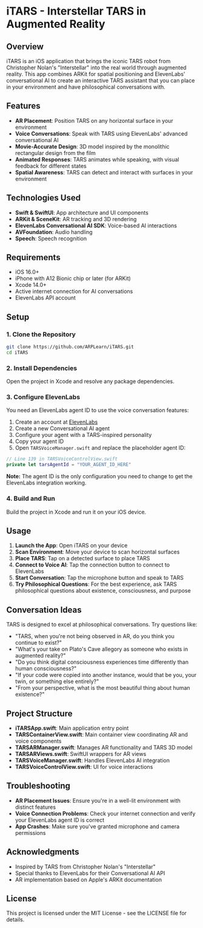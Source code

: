# iTARS - Interstellar TARS in Augmented Reality

## Overview

iTARS is an iOS application that brings the iconic TARS robot from Christopher Nolan's "Interstellar" into the real world through augmented reality. This app combines ARKit for spatial positioning and ElevenLabs' conversational AI to create an interactive TARS assistant that you can place in your environment and have philosophical conversations with.

## Features

- **AR Placement**: Position TARS on any horizontal surface in your environment
- **Voice Conversations**: Speak with TARS using ElevenLabs' advanced conversational AI
- **Movie-Accurate Design**: 3D model inspired by the monolithic rectangular design from the film
- **Animated Responses**: TARS animates while speaking, with visual feedback for different states
- **Spatial Awareness**: TARS can detect and interact with surfaces in your environment

## Technologies Used

- **Swift & SwiftUI**: App architecture and UI components
- **ARKit & SceneKit**: AR tracking and 3D rendering
- **ElevenLabs Conversational AI SDK**: Voice-based AI interactions
- **AVFoundation**: Audio handling
- **Speech**: Speech recognition

## Requirements

- iOS 16.0+
- iPhone with A12 Bionic chip or later (for ARKit)
- Xcode 14.0+
- Active internet connection for AI conversations
- ElevenLabs API account

## Setup

### 1. Clone the Repository

```bash
git clone https://github.com/ARPLearn/iTARS.git
cd iTARS
```

### 2. Install Dependencies

Open the project in Xcode and resolve any package dependencies.

### 3. Configure ElevenLabs

You need an ElevenLabs agent ID to use the voice conversation features:

1. Create an account at [ElevenLabs](https://elevenlabs.io)
2. Create a new Conversational AI agent
3. Configure your agent with a TARS-inspired personality
4. Copy your agent ID
5. Open `TARSVoiceManager.swift` and replace the placeholder agent ID:

```swift
// Line 139 in TARSVoiceControlView.swift
private let tarsAgentId = "YOUR_AGENT_ID_HERE"
```

**Note:** The agent ID is the only configuration you need to change to get the ElevenLabs integration working.

### 4. Build and Run

Build the project in Xcode and run it on your iOS device.

## Usage

1. **Launch the App**: Open iTARS on your device
2. **Scan Environment**: Move your device to scan horizontal surfaces
3. **Place TARS**: Tap on a detected surface to place TARS
4. **Connect to Voice AI**: Tap the connection button to connect to ElevenLabs
5. **Start Conversation**: Tap the microphone button and speak to TARS
6. **Try Philosophical Questions**: For the best experience, ask TARS philosophical questions about existence, consciousness, and purpose

## Conversation Ideas

TARS is designed to excel at philosophical conversations. Try questions like:

- "TARS, when you're not being observed in AR, do you think you continue to exist?"
- "What's your take on Plato's Cave allegory as someone who exists in augmented reality?"
- "Do you think digital consciousness experiences time differently than human consciousness?"
- "If your code were copied into another instance, would that be you, your twin, or something else entirely?"
- "From your perspective, what is the most beautiful thing about human existence?"

## Project Structure

- **iTARSApp.swift**: Main application entry point
- **TARSContainerView.swift**: Main container view coordinating AR and voice components
- **TARSARManager.swift**: Manages AR functionality and TARS 3D model
- **TARSARViews.swift**: SwiftUI wrappers for AR views
- **TARSVoiceManager.swift**: Handles ElevenLabs AI integration
- **TARSVoiceControlView.swift**: UI for voice interactions

## Troubleshooting

- **AR Placement Issues**: Ensure you're in a well-lit environment with distinct features
- **Voice Connection Problems**: Check your internet connection and verify your ElevenLabs agent ID is correct
- **App Crashes**: Make sure you've granted microphone and camera permissions

## Acknowledgments

- Inspired by TARS from Christopher Nolan's "Interstellar"
- Special thanks to ElevenLabs for their Conversational AI API
- AR implementation based on Apple's ARKit documentation

## License

This project is licensed under the MIT License - see the LICENSE file for details.
